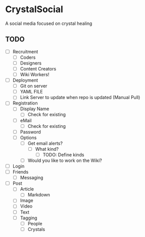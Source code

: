# CrystalSocial
 A social media focused on crystal healing

## TODO
- [ ] Recruitment
  - [ ] Coders
  - [ ] Designers
  - [ ] Content Creators
  - [ ] Wiki Workers!
- [ ] Deployment
  - [ ] Git on server
  - [ ] YAML FILE
  - [ ] Link Server to update when repo is updated (Manual Pull)
- [ ] Registration
  - [ ] Display Name
    - [ ] Check for existing
  - [ ] eMail
    - [ ] Check for existing
  - [ ] Password
  - [ ] Options
    - [ ] Get email alerts?
      - [ ] What kind?
        - [ ] TODO: Define kinds
    - [ ] Would you like to work on the Wiki?
- [ ] Login
- [ ] Friends
  - [ ] Messaging
- [ ] Post
  - [ ] Article
    - [ ] Markdown
  - [ ] Image
  - [ ] Video
  - [ ] Text
  - [ ] Tagging
    - [ ] People
    - [ ] Crystals